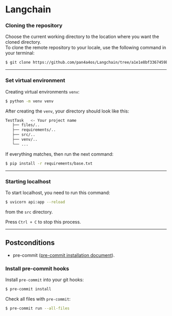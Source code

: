 # Langchain


### Cloning the repository
Choose the current working directory to the location where you want the cloned directory.\
To clone the remote repository to your locale, use the following command in your terminal:
```bash
$ git clone https://github.com/pan4a4os/Langchain/tree/a1e1e8bf3367459bbe8c7840e4fb0c9da35e3406
```

--------------------------------------------------------

### Set virtual environment
Creating virtual environments `venv`:
```bash
$ python -m venv venv
```

After creating the `venv`, your directory should look like this:
```bash
TestTask   <- Your project name
   ├── files/..
   ├── requirements/..
   ├── src/..
   ├── venv/..
   └── ...
```

If everything matches, then run the next command:
```bash
$ pip install -r requirements/base.txt
```

--------------------------------------------------------

### Starting localhost
To start localhost, you need to run this command:
```bash
$ uvicorn api:app --reload
```
from the `src` directory.

Press `Ctrl + C` to stop this process.

--------------------------------------------------------
## Postconditions
- pre-commit ([pre-commit installation document](https://pre-commit.com/#install)).

### Install pre-commit hooks
Install `pre-commit` into your git hooks:
```bash
$ pre-commit install
```


Check all files with `pre-commit`:
```bash
$ pre-commit run --all-files
```